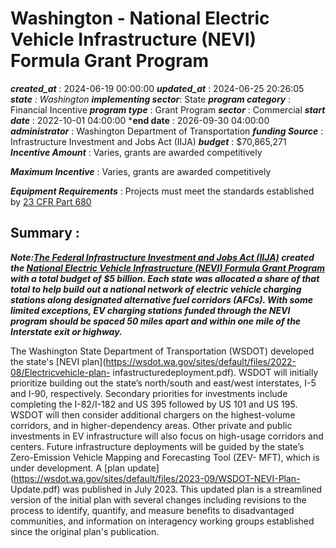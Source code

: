 # Washington - National Electric Vehicle Infrastructure (NEVI) Formula Grant Program 
 ***created_at*** : 2024-06-19 00:00:00 
 ***updated_at*** : 2024-06-25 20:26:05 
 ***state** : Washington 
 **implementing sector***: State 
 ***program category*** : Financial Incentive 
 ***program type*** : Grant Program 
 ***sector*** : Commercial 
 ***start date*** : 2022-10-01 04:00:00 
 ***end date** : 2026-09-30 04:00:00 
 ***administrator*** : Washington Department of Transportation 
 ***funding Source*** : Infrastructure Investment and Jobs Act (IIJA) 
 ***budget*** : $70,865,271 
 ***Incentive Amount*** : Varies, grants are awarded competitively

 
 ***Maximum Incentive*** : Varies, grants are awarded competitively

 
 ***Equipment Requirements*** : Projects must meet the standards established by [23 CFR Part
680](https://www.govinfo.gov/content/pkg/FR-2023-02-28/pdf/2023-03500.pdf)

 
 ## Summary : 
 **_Note:[The Federal Infrastructure Investment and Jobs Act
(IIJA)](https://www.congress.gov/117/plaws/publ58/PLAW-117publ58.pdf#page=993)
created the [National Electric Vehicle Infrastructure (NEVI) Formula Grant
Program](https://www.fhwa.dot.gov/environment/nevi/) with a total budget of $5
billion. Each state was allocated a share of that total to help build out a
national network of electric vehicle charging stations along designated
alternative fuel corridors (AFCs). With some limited exceptions, EV charging
stations funded through the NEVI program should be spaced 50 miles apart and
within one mile of the Interstate exit or highway._**

The Washington State Department of Transportation (WSDOT) developed the
state's [NEVI
plan](https://wsdot.wa.gov/sites/default/files/2022-08/Electricvehicle-plan-
infastructuredeployment.pdf). WSDOT will initially prioritize building out the
state’s north/south and east/west interstates, I-5 and I-90, respectively.
Secondary priorities for investments include completing the I-82/I-182 and US
395 followed by US 101 and US 195. WSDOT will then consider additional
chargers on the highest-volume corridors, and in higher-dependency areas.
Other private and public investments in EV infrastructure will also focus on
high-usage corridors and centers. Future infrastructure deployments will be
guided by the state’s Zero-Emission Vehicle Mapping and Forecasting Tool (ZEV-
MFT), which is under development. A [plan
update](https://wsdot.wa.gov/sites/default/files/2023-09/WSDOT-NEVI-Plan-
Update.pdf) was published in July 2023. This updated plan is a streamlined
version of the initial plan with several changes including revisions to the
process to identify, quantify, and measure benefits to disadvantaged
communities, and information on interagency working groups established since
the original plan's publication.

 
 